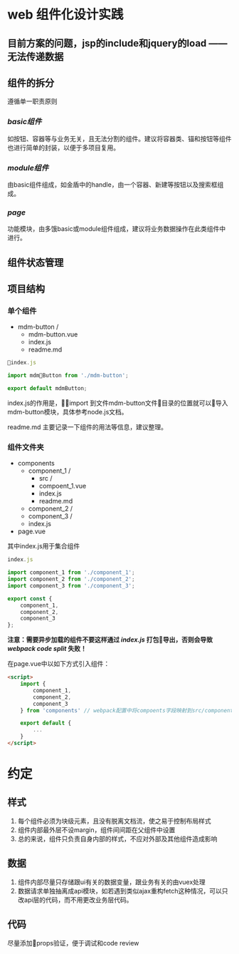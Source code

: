 # web 组件化设计实践

## 目前方案的问题，jsp的include和jquery的load —— 无法传递数据

## 组件的拆分
 遵循单一职责原则
 ### _basic组件_
 如按钮、容器等与业务无关，且无法分割的组件。建议将容器类、锚和按钮等组件也进行简单的封装，以便于多项目复用。
 ### _module组件_
 由basic组件组成，如金盾中的handle，由一个容器、新建等按钮以及搜索框组成。
 ### _page_
 功能模块，由多饿basic或module组件组成，建议将业务数据操作在此类组件中进行。
## 组件状态管理


## 项目结构
### 单个组件
* mdm-button /
    * mdm-button.vue
    * index.js
    * readme.md
```javascript
index.js

import mdmButton from './mdm-button';

export default mdmButton;
```
index.js的作用是，import 到文件mdm-button文件目录的位置就可以导入mdm-button模块，具体参考node.js文档。

readme.md 主要记录一下组件的用法等信息，建议整理。

### 组件文件夹
* components
    * component_1 /
        * src /
        * compoent_1.vue
        * index.js
        * readme.md
    * component_2 /
    * component_3 /
    * index.js
* page.vue

其中index.js用于集合组件
``` javascript
index.js

import component_1 from './component_1';
import component_2 from './component_2';
import component_3 from './component_3';

export const {
    component_1,
    component_2,
    component_3
};
```
**注意：需要异步加载的组件不要这样通过 _index.js_ 打包导出，否则会导致 _webpack code split_ 失败！**

在page.vue中以如下方式引入组件：
```html
<script>
    import {
        component_1,
        component_2,
        component_3
    } from 'components' // webpack配置中将compoents字段映射到src/components/文件夹上

    export default {
        ...
    }
</script>
```

# 约定

## 样式
1. 每个组件必须为块级元素，且没有脱离文档流，使之易于控制布局样式
2. 组件内部最外层不设margin，组件间间距在父组件中设置
3. 总的来说，组件只负责自身内部的样式，不应对外部及其他组件造成影响

## 数据
1. 组件内部尽量只存储跟ui有关的数据变量，跟业务有关的由vuex处理
2. 数据请求单独抽离成api模块，如若遇到类似ajax重构fetch这种情况，可以只改api层的代码，而不用更改业务层代码。

## 代码
尽量添加props验证，便于调试和code review

